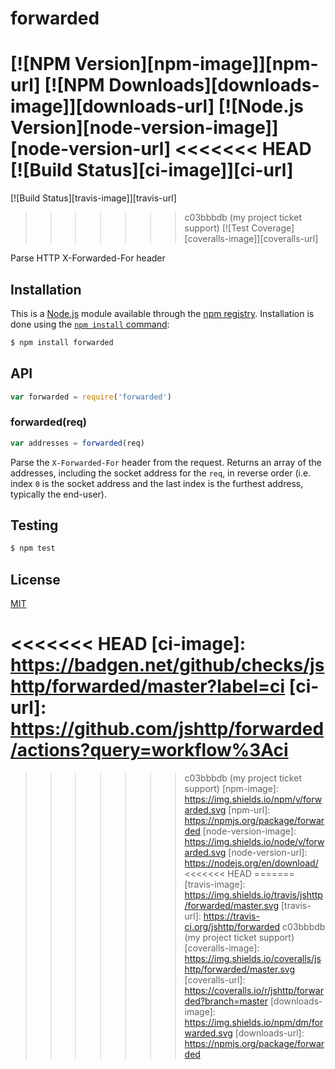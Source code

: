 # forwarded

[![NPM Version][npm-image]][npm-url]
[![NPM Downloads][downloads-image]][downloads-url]
[![Node.js Version][node-version-image]][node-version-url]
<<<<<<< HEAD
[![Build Status][ci-image]][ci-url]
=======
[![Build Status][travis-image]][travis-url]
>>>>>>> c03bbbdb (my project ticket support)
[![Test Coverage][coveralls-image]][coveralls-url]

Parse HTTP X-Forwarded-For header

## Installation

This is a [Node.js](https://nodejs.org/en/) module available through the
[npm registry](https://www.npmjs.com/). Installation is done using the
[`npm install` command](https://docs.npmjs.com/getting-started/installing-npm-packages-locally):

```sh
$ npm install forwarded
```

## API

```js
var forwarded = require('forwarded')
```

### forwarded(req)

```js
var addresses = forwarded(req)
```

Parse the `X-Forwarded-For` header from the request. Returns an array
of the addresses, including the socket address for the `req`, in reverse
order (i.e. index `0` is the socket address and the last index is the
furthest address, typically the end-user).

## Testing

```sh
$ npm test
```

## License

[MIT](LICENSE)

<<<<<<< HEAD
[ci-image]: https://badgen.net/github/checks/jshttp/forwarded/master?label=ci
[ci-url]: https://github.com/jshttp/forwarded/actions?query=workflow%3Aci
=======
>>>>>>> c03bbbdb (my project ticket support)
[npm-image]: https://img.shields.io/npm/v/forwarded.svg
[npm-url]: https://npmjs.org/package/forwarded
[node-version-image]: https://img.shields.io/node/v/forwarded.svg
[node-version-url]: https://nodejs.org/en/download/
<<<<<<< HEAD
=======
[travis-image]: https://img.shields.io/travis/jshttp/forwarded/master.svg
[travis-url]: https://travis-ci.org/jshttp/forwarded
>>>>>>> c03bbbdb (my project ticket support)
[coveralls-image]: https://img.shields.io/coveralls/jshttp/forwarded/master.svg
[coveralls-url]: https://coveralls.io/r/jshttp/forwarded?branch=master
[downloads-image]: https://img.shields.io/npm/dm/forwarded.svg
[downloads-url]: https://npmjs.org/package/forwarded
